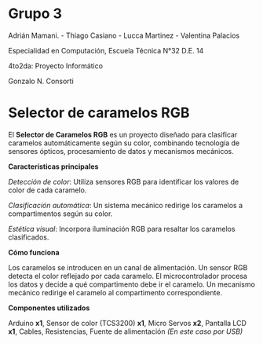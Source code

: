 # Grupo 3 

Adrián Mamani. - Thiago Casiano - Lucca Martinez - Valentina Palacios

Especialidad en Computación, Escuela Técnica N°32 D.E. 14

4to2da: Proyecto Informático

Gonzalo N. Consorti






# Selector de caramelos RGB

El **Selector de Caramelos RGB** es un proyecto diseñado para clasificar caramelos automáticamente según su color, combinando tecnología de sensores ópticos, procesamiento de datos y mecanismos mecánicos.

**Características principales**

*Detección de color*: Utiliza sensores RGB para identificar los valores de color de cada caramelo.

*Clasificación automática*: Un sistema mecánico redirige los caramelos a compartimentos según su color.

*Estética visual*: Incorpora iluminación RGB para resaltar los caramelos clasificados.

**Cómo funciona**

Los caramelos se introducen en un canal de alimentación.
Un sensor RGB detecta el color reflejado por cada caramelo.
El microcontrolador procesa los datos y decide a qué compartimento debe ir el caramelo.
Un mecanismo mecánico redirige el caramelo al compartimento correspondiente.

**Componentes utilizados**

Arduino **x1**, Sensor de color (TCS3200) **x1**, Micro Servos **x2**, Pantalla LCD **x1**, Cables, Resistencias, Fuente de alimentación *(En este caso por USB)*

